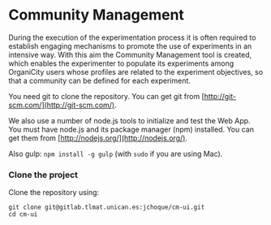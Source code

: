 # Community Management

During the execution of the experimentation process it is often required to establish engaging  mechanisms to promote the use of experiments in an intensive way. With this aim the Community Management tool is created, which enables the experimenter to populate its experiments among OrganiCity users whose profiles are related to the experiment objectives, so that a community can be defined for each experiment.

You need git to clone the repository. You can get git from
[http://git-scm.com/](http://git-scm.com/).

We also use a number of node.js tools to initialize and test the Web App. You must have node.js and
its package manager (npm) installed. You can get them from [http://nodejs.org/](http://nodejs.org/).

Also gulp: `npm install -g gulp` (with `sudo` if you are using Mac).

### Clone the project

Clone the repository using:

```
git clone git@gitlab.tlmat.unican.es:jchoque/cm-ui.git
cd cm-ui
```